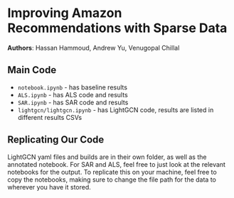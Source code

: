 # Improving Amazon Recommendations with Sparse Data

**Authors**: Hassan Hammoud, Andrew Yu, Venugopal Chillal

## Main Code
- `notebook.ipynb` - has baseline results
- `ALS.ipynb` - has ALS code and results
- `SAR.ipynb` - has SAR code and results
- `lightgcn/lightgcn.ipynb` - has LightGCN code, results are listed in different results CSVs

## Replicating Our Code
LightGCN yaml files and builds are in their own folder, as well as the annotated notebook. For SAR and ALS, feel free to just look at the relevant notebooks for the output. To replicate this on your machine, feel free to copy the notebooks, making sure to change the file path for the data to wherever you have it stored.